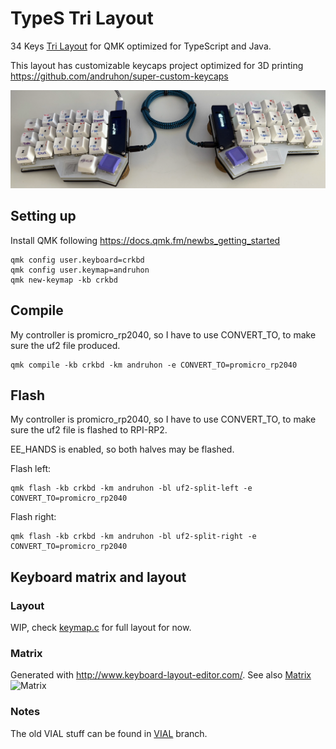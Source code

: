 # TypeS Tri Layout
34 Keys [Tri Layout](https://docs.qmk.fm/features/tri_layer) for QMK optimized for TypeScript and Java.

This layout has customizable keycaps project optimized for 3D printing https://github.com/andruhon/super-custom-keycaps

![Corne with TypeS Tri Layout](keyboard.png)

## Setting up
Install QMK following https://docs.qmk.fm/newbs_getting_started
```
qmk config user.keyboard=crkbd
qmk config user.keymap=andruhon
qmk new-keymap -kb crkbd
```

## Compile
My controller is promicro_rp2040, so I have to use CONVERT_TO,
to make sure the uf2 file produced.
```
qmk compile -kb crkbd -km andruhon -e CONVERT_TO=promicro_rp2040
```

## Flash
My controller is promicro_rp2040, so I have to use CONVERT_TO,
to make sure the uf2 file is flashed to RPI-RP2.

EE_HANDS is enabled, so both halves may be flashed.

Flash left:
```
qmk flash -kb crkbd -km andruhon -bl uf2-split-left -e CONVERT_TO=promicro_rp2040
```

Flash right:
```
qmk flash -kb crkbd -km andruhon -bl uf2-split-right -e CONVERT_TO=promicro_rp2040
```

## Keyboard matrix and layout

### Layout
WIP, check [keymap.c](keymap.c) for full layout for now.

### Matrix
Generated with http://www.keyboard-layout-editor.com/.
See also [Matrix](matrix.json)
![Matrix](matrix.png)

### Notes
The old VIAL stuff can be found in [VIAL](https://github.com/andruhon/corne3x5/tree/vial) branch.
